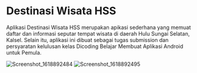 # Destinasi Wisata HSS
Aplikasi Destinasi Wisata HSS merupakan apikasi sederhana yang memuat daftar dan informasi seputar tempat wisata di daerah Hulu Sungai Selatan, Kalsel. Selain itu, aplikasi ini dibuat sebagai tugas submission dan persyaratan kelulusan kelas Dicoding Belajar Membuat Aplikasi Android untuk Pemula.

![Screenshot_1618892484](https://user-images.githubusercontent.com/40911222/115337191-1c4e5880-a1d3-11eb-91a2-0c68f5c5e205.png)
![Screenshot_1618892495](https://user-images.githubusercontent.com/40911222/115337194-1eb0b280-a1d3-11eb-9974-3914f31a7cc8.png)